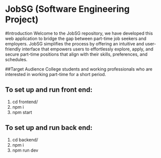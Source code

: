 # JobSG (Software Engineering Project)

#Introduction
Welcome to the JobSG repository, we have developed this web application to bridge the gap between part-time job seekers and employers. JobSG simplifies the process by offering an intuitive and user-friendly interface that empowers users to effortlessly explore, apply, and secure part-time positions that align with their skills, preferences, and schedules.

##Target Audience
College students and working professionals who are interested in working part-time for a short period.

## To set up and run front end:

1. cd frontend/
2. npm i
3. npm start


## To set up and run back end:

1. cd backend/
2. npm i
3. npm run dev
